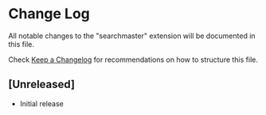 # Change Log

All notable changes to the "searchmaster" extension will be documented in this file.

Check [Keep a Changelog](http://keepachangelog.com/) for recommendations on how to structure this file.

## [Unreleased]

- Initial release